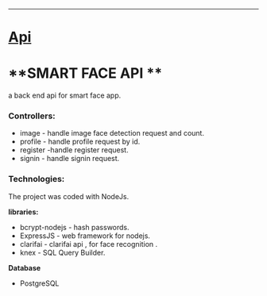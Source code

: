 

***

# [Api](https://github.com/dimor/smart-face-api/)



# **SMART FACE API **

a back end api for smart face app.

### Controllers:
* image - handle image face detection request and count.
* profile - handle profile request by id.
* register -handle register request.
* signin  - handle signin request.

### Technologies:
The project was coded with NodeJs.

**libraries:**
* bcrypt-nodejs - hash passwords.
* ExpressJS - web framework for nodejs.
* clarifai - clarifai api , for face recognition .
* knex - SQL Query Builder.

**Database**
* PostgreSQL
